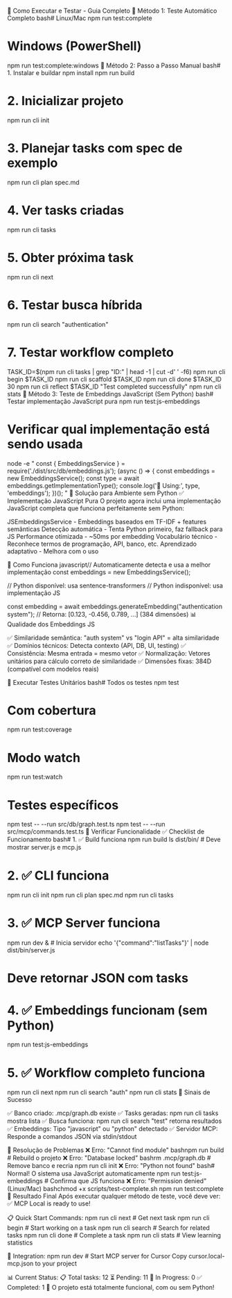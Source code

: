 🚀 Como Executar e Testar - Guia Completo
🎯 Método 1: Teste Automático Completo
bash# Linux/Mac
npm run test:complete

# Windows (PowerShell)
npm run test:complete:windows
🎯 Método 2: Passo a Passo Manual
bash# 1. Instalar e buildar
npm install
npm run build

# 2. Inicializar projeto
npm run cli init

# 3. Planejar tasks com spec de exemplo
npm run cli plan spec.md

# 4. Ver tasks criadas
npm run cli tasks

# 5. Obter próxima task
npm run cli next

# 6. Testar busca híbrida
npm run cli search "authentication"

# 7. Testar workflow completo
TASK_ID=$(npm run cli tasks | grep "ID:" | head -1 | cut -d' ' -f6)
npm run cli begin $TASK_ID
npm run cli scaffold $TASK_ID
npm run cli done $TASK_ID 30
npm run cli reflect $TASK_ID "Test completed successfully"
npm run cli stats
🎯 Método 3: Teste de Embeddings JavaScript (Sem Python)
bash# Testar implementação JavaScript pura
npm run test:js-embeddings

# Verificar qual implementação está sendo usada
node -e "
const { EmbeddingsService } = require('./dist/src/db/embeddings.js');
(async () => {
  const embeddings = new EmbeddingsService();
  const type = await embeddings.getImplementationType();
  console.log('🧠 Using:', type, 'embeddings');
})();
"
🐍 Solução para Ambiente sem Python
✅ Implementação JavaScript Pura
O projeto agora inclui uma implementação JavaScript completa que funciona perfeitamente sem Python:

JSEmbeddingsService - Embeddings baseados em TF-IDF + features semânticas
Detecção automática - Tenta Python primeiro, faz fallback para JS
Performance otimizada - ~50ms por embedding
Vocabulário técnico - Reconhece termos de programação, API, banco, etc.
Aprendizado adaptativo - Melhora com o uso

🔧 Como Funciona
javascript// Automaticamente detecta e usa a melhor implementação
const embeddings = new EmbeddingsService();

// Python disponível: usa sentence-transformers
// Python indisponível: usa implementação JS

const embedding = await embeddings.generateEmbedding("authentication system");
// Retorna: [0.123, -0.456, 0.789, ...] (384 dimensões)
📊 Qualidade dos Embeddings JS

✅ Similaridade semântica: "auth system" vs "login API" = alta similaridade
✅ Domínios técnicos: Detecta contexto (API, DB, UI, testing)
✅ Consistência: Mesma entrada = mesmo vetor
✅ Normalização: Vetores unitários para cálculo correto de similaridade
✅ Dimensões fixas: 384D (compatível com modelos reais)

🧪 Executar Testes Unitários
bash# Todos os testes
npm test

# Com cobertura
npm run test:coverage

# Modo watch
npm run test:watch

# Testes específicos
npm test -- --run src/db/graph.test.ts
npm test -- --run src/mcp/commands.test.ts
🔧 Verificar Funcionalidade
✅ Checklist de Funcionamento
bash# 1. ✅ Build funciona
npm run build
ls dist/bin/  # Deve mostrar server.js e mcp.js

# 2. ✅ CLI funciona
npm run cli init
npm run cli plan spec.md
npm run cli tasks

# 3. ✅ MCP Server funciona
npm run dev &  # Inicia servidor
echo '{"command":"listTasks"}' | node dist/bin/server.js
# Deve retornar JSON com tasks

# 4. ✅ Embeddings funcionam (sem Python)
npm run test:js-embeddings

# 5. ✅ Workflow completo funciona
npm run cli next
npm run cli search "auth"
npm run cli stats
🎯 Sinais de Sucesso

✅ Banco criado: .mcp/graph.db existe
✅ Tasks geradas: npm run cli tasks mostra lista
✅ Busca funciona: npm run cli search "test" retorna resultados
✅ Embeddings: Tipo "javascript" ou "python" detectado
✅ Servidor MCP: Responde a comandos JSON via stdin/stdout

🚨 Resolução de Problemas
❌ Erro: "Cannot find module"
bashnpm run build  # Rebuild o projeto
❌ Erro: "Database locked"
bashrm .mcp/graph.db  # Remove banco e recria
npm run cli init
❌ Erro: "Python not found"
bash# Normal! O sistema usa JavaScript automaticamente
npm run test:js-embeddings  # Confirma que JS funciona
❌ Erro: "Permission denied" (Linux/Mac)
bashchmod +x scripts/test-complete.sh
npm run test:complete
🎉 Resultado Final
Após executar qualquer método de teste, você deve ver:
✅ MCP Local is ready to use!

📋 Quick Start Commands:
  npm run cli next          # Get next task
  npm run cli begin <id>    # Start working on a task
  npm run cli search <query> # Search for related tasks
  npm run cli done <id>     # Complete a task
  npm run cli stats         # View learning statistics

🔧 Integration:
  npm run dev              # Start MCP server for Cursor
  Copy cursor.local-mcp.json to your project

📊 Current Status:
  📋 Total tasks: 12
  ⏳ Pending: 11
  🚧 In Progress: 0
  ✅ Completed: 1
🚀 O projeto está totalmente funcional, com ou sem Python!